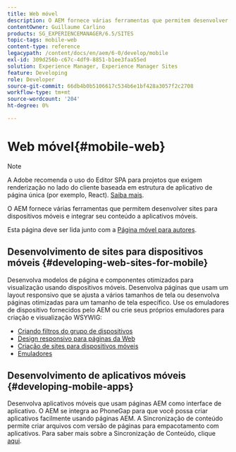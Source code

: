 ```yaml
---
title: Web móvel
description: O AEM fornece várias ferramentas que permitem desenvolver sites para dispositivos móveis e integrar seu conteúdo a aplicativos móveis
contentOwner: Guillaume Carlino
products: SG_EXPERIENCEMANAGER/6.5/SITES
topic-tags: mobile-web
content-type: reference
legacypath: /content/docs/en/aem/6-0/develop/mobile
exl-id: 309d256b-c67c-4df9-8851-b1ee3faa55ed
solution: Experience Manager, Experience Manager Sites
feature: Developing
role: Developer
source-git-commit: 66db4b0b5106617c534b6e1bf428a3057f2c2708
workflow-type: tm+mt
source-wordcount: '204'
ht-degree: 0%

---
```


# Web móvel{#mobile-web}

>[!NOTE]
>
>A Adobe recomenda o uso do Editor SPA para projetos que exigem renderização no lado do cliente baseada em estrutura de aplicativo de página única (por exemplo, React). [Saiba mais](/help/sites-developing/spa-overview.md).

O AEM fornece várias ferramentas que permitem desenvolver sites para dispositivos móveis e integrar seu conteúdo a aplicativos móveis.

Esta página deve ser lida junto com a [Página móvel para autores](/help/sites-authoring/mobile.md).

## Desenvolvimento de sites para dispositivos móveis {#developing-web-sites-for-mobile}

Desenvolva modelos de página e componentes otimizados para visualização usando dispositivos móveis. Desenvolva páginas que usam um layout responsivo que se ajusta a vários tamanhos de tela ou desenvolva páginas otimizadas para um tamanho de tela específico. Use os emuladores de dispositivo fornecidos pelo AEM ou crie seus próprios emuladores para criação e visualização WSYWIG:

* [Criando filtros do grupo de dispositivos](/help/sites-developing/groupfilters.md)
* [Design responsivo para páginas da Web](/help/sites-developing/responsive.md)
* [Criação de sites para dispositivos móveis](/help/sites-developing/mobile.md)
* [Emuladores](/help/sites-developing/emulators.md)

## Desenvolvimento de aplicativos móveis {#developing-mobile-apps}

Desenvolva aplicativos móveis que usam páginas AEM como interface de aplicativo. O AEM se integra ao PhoneGap para que você possa criar aplicativos facilmente usando páginas AEM. A Sincronização de conteúdo permite criar arquivos com versão de páginas para empacotamento com aplicativos. Para saber mais sobre a Sincronização de Conteúdo, clique [aqui](/help/mobile/phonegap-contentsync.md).
